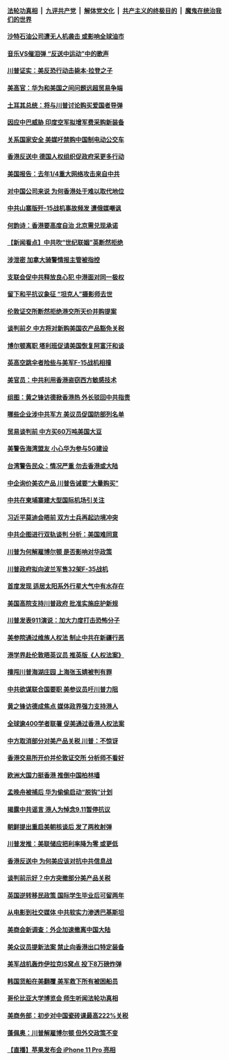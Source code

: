####  [法轮功真相](../../../../basic/blob/master/README.md?t=09141913) &nbsp;|&nbsp; [九评共产党](../../../../9ping.md/blob/master/README.md?t=09141913) &nbsp;|&nbsp; [解体党文化](../../../../jtdwh.md/blob/master/README.md?t=09141913)  &nbsp;|&nbsp; [共产主义的终极目的](../../../../gczydzjmd.md/blob/master/README.md?t=09141913) &nbsp;|&nbsp; [魔鬼在统治我们的世界](../../../../mgztzwmdsj.md/blob/master/README.md?t=09141913) 

#### [沙特石油公司遭无人机袭击 或影响全球油市](../pages/nsc418/n11521472.md?t=09141913) 

#### [音乐VS催泪弹 “反送中运动”中的歌声](../pages/nsc418/n11521502.md?t=09141913) 

#### [川普证实：美反恐行动击毙本·拉登之子](../pages/nsc418/n11521281.md?t=09141913) 

#### [美高官：华为和美国之间问题远超贸易争端](../pages/nsc418/n11519906.md?t=09141913) 

#### [土耳其总统：将与川普讨论购买爱国者导弹](../pages/nsc418/n11521136.md?t=09141913) 

#### [因应中巴威胁 印度空军拟增军费采购新装备](../pages/nsc418/n11520853.md?t=09141913) 

#### [关系国家安全 美媒吁禁购中国制电动公交车](../pages/nsc418/n11520260.md?t=09141913) 

#### [香港反送中 德国人权组织促政府采更多行动](../pages/nsc418/n11519060.md?t=09141913) 

#### [美国报告：去年1/4重大网络攻击来自中共](../pages/nsc418/n11520128.md?t=09141913) 

#### [对中国公司来说 为何香港处于难以取代地位](../pages/nsc418/n11520232.md?t=09141913) 

#### [中共山寨版歼-15战机事故频发 遭俄媒嘲讽](../pages/nsc418/n11520113.md?t=09141913) 

#### [何韵诗：香港要高度自治 北京需兑现承诺](../pages/nsc418/n11519857.md?t=09141913) 

#### [【新闻看点】中共吹“世纪联姻”英断然拒绝](../pages/nsc418/n11519729.md?t=09141913) 

#### [涉泄密 加拿大骑警情报主管被指控](../pages/nsc418/n11519968.md?t=09141913) 

#### [支联会促中共释放良心犯 中港面对同一极权](../pages/nsc418/n11519821.md?t=09141913) 

#### [留下和平抗议象征 “坦克人”摄影师去世](../pages/nsc418/n11519542.md?t=09141913) 

#### [伦敦证交所断然拒绝港交所天价并购提案](../pages/nsc418/n11519349.md?t=09141913) 

#### [谈判前夕 中方将对新购美国农产品豁免关税](../pages/nsc418/n11519156.md?t=09141913) 

#### [博尔顿离职 塔利班促请美国恢复阿富汗和谈](../pages/nsc418/n11518956.md?t=09141913) 

#### [英高空跳伞者险些与美军F-15战机相撞](../pages/nsc418/n11518862.md?t=09141913) 

#### [美官员：中共利用香港盗窃西方敏感技术](../pages/nsc418/n11517980.md?t=09141913) 

#### [组图：黄之锋访德掀香港热 外长驳回中共指责](../pages/nsc418/n11517666.md?t=09141913) 

#### [哪些企业涉中共军方 美议员促国防部列名单](../pages/nsc418/n11517663.md?t=09141913) 

#### [贸易谈判前 中方买60万吨美国大豆](../pages/nsc418/n11517613.md?t=09141913) 

#### [美警告海湾盟友 小心华为参与5G建设](../pages/nsc418/n11517472.md?t=09141913) 

#### [台湾警告民众：情况严重 勿去香港或大陆](../pages/nsc418/n11517380.md?t=09141913) 

#### [中企询价美农产品 川普告诫要“大量购买”](../pages/nsc418/n11516787.md?t=09141913) 

#### [中共在柬埔寨建大型国际机场引关注](../pages/nsc418/n11515555.md?t=09141913) 

#### [习近平莫迪会晤前 双方士兵再起边境冲突](../pages/nsc418/n11516641.md?t=09141913) 

#### [中共企图进行双轨谈判 分析：美国难同意](../pages/nsc418/n11516940.md?t=09141913) 

#### [川普为何解雇博尔顿 是否影响对华政策](../pages/nsc418/n11515314.md?t=09141913) 

#### [川普政府拟向波兰军售32架F-35战机](../pages/nsc418/n11516573.md?t=09141913) 

#### [首度发现 适居太阳系外行星大气中有水存在](../pages/nsc418/n11516399.md?t=09141913) 

#### [美国高院支持川普政府 批准实施庇护新规](../pages/nsc418/n11516348.md?t=09141913) 

#### [川普发表911演说：加大力度打击恐怖分子](../pages/nsc418/n11516204.md?t=09141913) 

#### [美参院通过维族人权法 制止中共在新疆行恶](../pages/nsc418/n11515685.md?t=09141913) 

#### [港学界赴伦敦晤英议员 推英版《人权法案》](../pages/nsc418/n11514792.md?t=09141913) 

#### [擅闯川普海湖庄园 上海张玉婧被判有罪](../pages/nsc418/n11515046.md?t=09141913) 

#### [中共欲谋联合国要职 美参议员吁川普力阻](../pages/nsc418/n11515336.md?t=09141913) 

#### [黄之锋访德成焦点 媒体政界强力支持港人](../pages/nsc418/n11514923.md?t=09141913) 

#### [全球逾400学者联署 促美通过香港人权法案](../pages/nsc418/n11514739.md?t=09141913) 

#### [中方取消部分对美产品关税 川普：不惊讶](../pages/nsc418/n11514904.md?t=09141913) 

#### [香港交易所开价并伦敦证交所 分析师不看好](../pages/nsc418/n11514449.md?t=09141913) 

#### [欧洲大国力挺香港 推倒中国柏林墙](../pages/nsc418/n11514821.md?t=09141913) 

#### [孟晚舟被捕后 华为偷偷启动“脱钩”计划](../pages/nsc418/n11514647.md?t=09141913) 

#### [揭露中共谣言 港人为悼念9.11暂停抗议](../pages/nsc418/n11514517.md?t=09141913) 

#### [朝鲜提出重启美朝核谈后 发了两枚射弹](../pages/nsc418/n11514461.md?t=09141913) 

#### [川普发推：美联储应把利率降为零 或更低](../pages/nsc418/n11514303.md?t=09141913) 

#### [香港反送中 为何美应该对抗中共信息战](../pages/nsc418/n11514006.md?t=09141913) 

#### [谈判前示好？中方突撤部分美产品关税](../pages/nsc418/n11514268.md?t=09141913) 

#### [英国逆转移民政策 国际学生毕业后可留两年](../pages/nsc418/n11514275.md?t=09141913) 

#### [从电影到社交媒体 中共软实力渗透巴基斯坦](../pages/nsc418/n11513940.md?t=09141913) 

#### [美商会新调查：外企加速撤离中国大陆](../pages/nsc418/n11513604.md?t=09141913) 

#### [美众议员提新法案 禁止向香港出口特定装备](../pages/nsc418/n11513657.md?t=09141913) 

#### [美军战机轰炸伊拉克IS窝点 投下8万磅炸弹](../pages/nsc418/n11512828.md?t=09141913) 

#### [韩国货船在美翻覆 美军救下所有被困船员](../pages/nsc418/n11512829.md?t=09141913) 

#### [哥伦比亚大学博览会 师生听闻法轮功真相](../pages/nsc418/n11511887.md?t=09141913) 

#### [美商务部：初步对中国瓷砖课最高222%关税](../pages/nsc418/n11512263.md?t=09141913) 

#### [蓬佩奥：川普解雇博尔顿 但外交政策不变](../pages/nsc418/n11512575.md?t=09141913) 

#### [【直播】苹果发布会 iPhone 11 Pro 亮相](../pages/nsc418/n11512513.md?t=09141913) 

